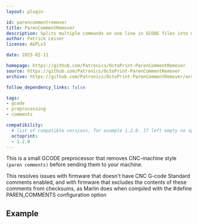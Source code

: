 ```yaml
---
layout: plugin

id: parencommentremover
title: ParenCommentRemover
description: Splits multiple commands on one line in GCODE files into multiple lines
author: Patrick Leiser
license: AGPLv3

date: 2025-02-11

homepage: https://github.com/Patronics/OctoPrint-ParenCommentRemover
source: https://github.com/Patronics/OctoPrint-ParenCommentRemover
archive: https://github.com/Patronics/OctoPrint-ParenCommentRemover/archive/master.zip

follow_dependency_links: false

tags:
- gcode
- preprocessing
- comments

compatibility:
  # list of compatible versions, for example 1.2.0. If left empty no specific version requirement will be assumed
  octoprint:
  - 1.2.0
---
```


This is a small GCODE preprocessor that removes CNC-machine style `(paren comments)` before sending them to your machine.

This resolves issues with firmware that doesn't have CNC G-code Standard comments enabled,
and with firmware that excludes the contents of these comments from checksums,
as Marlin does when compiled with the #define PAREN_COMMENTS configuration option

## Example

